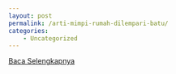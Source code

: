 ```yaml
---
layout: post
permalink: /arti-mimpi-rumah-dilempari-batu/
categories:
    - Uncategorized
---
```


[Baca Selengkapnya](/02)